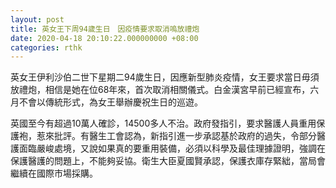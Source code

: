 ```yaml
---
layout: post
title: 英女王下周94歲生日　因疫情要求取消嗚放禮炮
date: 2020-04-18 20:10:22.000000000 +08:00
categories: rthk
---
```


英女王伊利沙伯二世下星期二94歲生日，因應新型肺炎疫情，女王要求當日毋須放禮炮，相信是她在位68年來，首次取消相關儀式。白金漢宮早前已經宣布，六月不會以傳統形式，為女王舉辦慶祝生日的巡遊。

英國至今有超過10萬人確診，14500多人不治。政府發指引，要求醫護人員重用保護袍，惹來批評。有醫生工會認為，新指引進一步承認基於政府的過失，令部分醫護面臨嚴峻處境，又說如果真的要重用裝備，必須以科學及最佳理據證明，強調在保護醫護的問題上，不能夠妥協。衛生大臣夏國賢承認，保護衣庫存緊絀，當局會繼續在國際市場採購。
